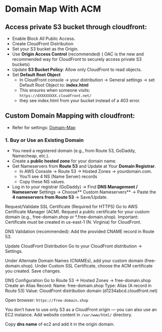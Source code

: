 # Domain Map With ACM

## Access private S3 bucket through cloudfront:
 - Enable Block All Public Access.
 - Create CloudFront Distribution
 - Set your S3 bucket as the Origin.
 - Use **Origin Access Control** (recommended)
  ( OAC is the new and recommended way for CloudFront to securely access private S3 buckets)
 - Update **S3 Bucket Policy**: Allow only CloudFront to read objects.
 - Set **Default Root Object**
      - In CloudFront console → your distribution → General settings → set Default Root Object to: **index.html**
      - This ensures when someone visits: `https://dXXXXXXXX.cloudfront.net/`
      - they see index.html from your bucket instead of a 403 error.


## Custom Domain Mapping with cloudfront:
  - Refer for settings: [Domain-Map](https://www.youtube.com/watch?v=99H96S-Neq0)
### 1. Buy or Use an Existing Domain
  - You need a registered domain (e.g., from Route 53, GoDaddy, Namecheap, etc.).
  - Create a **public hosted zone** for your domain name.
  - Get Nameservers from **Route 53** and Update at Your **Domain Registrar**.
      - In AWS Console → Route 53 → Hosted Zones → yourdomain.com.
      - You’ll see 4 NS (Name Server) records
      - Copy these NS values.
  - Log in to your registrar (GoDaddy) → Find **DNS Management / Nameserver** Settings → Choose** Custom Nameservers** → Paste the **4 nameservers from Route 53** → Save/Update.

Request/Validate SSL Certificate (Required for HTTPS)
Go to AWS Certificate Manager (ACM).
Request a public certificate for your custom domain (e.g., free-domain.shop or *.free-domain.shop).
Important: Certificate must be created in us-east-1 (N. Virginia) for CloudFront.

DNS Validation (recommended): Add the provided CNAME record in Route 53.

Update CloudFront Distribution
Go to your CloudFront distribution → Settings.

Under Alternate Domain Names (CNAMEs), add your custom domain (free-domain.shop).
Under Custom SSL Certificate, choose the ACM certificate you created.
Save changes.

DNS Configuration 
Go to Route 53 → Hosted Zones → free-domain.shop
Create an Alias Record:
Name: free-domain.shop
Type: Alias (A record in Route 53)
Value: CloudFront distribution domain (d1234abcd.cloudfront.net)

Open browser: `https://free-domain.shop`

You don’t have to use only S3 as a CloudFront origin — you can also use an EC2 instance.
Add website content in `/var/www/html/` directory.

Copy **dns name** of ec2 and add it in the origin domain.

